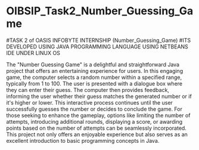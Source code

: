 # OIBSIP_Task2_Number_Guessing_Game
#TASK 2 of OASIS INFOBYTE INTERNSHIP (Number_Guessing_Game)
#ITS DEVELOPED USING JAVA PROGRAMMING LANGUAGE USING NETBEANS IDE UNDER LINUX OS

The "Number Guessing Game" is a delightful and straightforward Java project that offers an entertaining experience for users. In this engaging game, the computer selects a random number within a specified range, typically from 1 to 100. The user is presented with a dialogue box where they can enter their guess. The computer then provides feedback, informing the user whether their guess matches the generated number or if it's higher or lower. This interactive process continues until the user successfully guesses the number or decides to conclude the game. For those seeking to enhance the gameplay, options like limiting the number of attempts, introducing additional rounds, displaying a score, or awarding points based on the number of attempts can be seamlessly incorporated. This project not only offers an enjoyable experience but also serves as an excellent introduction to basic programming concepts in Java.
